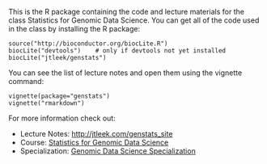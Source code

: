This is the R package containing the code and lecture materials for the class Statistics for Genomic Data Science. You can get all of the code used in the class by installing the R package:

```{r}
source("http://bioconductor.org/biocLite.R")
biocLite("devtools")    # only if devtools not yet installed
biocLite("jtleek/genstats")
```

You can see the list of lecture notes and open them using the vignette command:

```{r}
vignette(package="genstats")
vignette("rmarkdown")
```

For more information check out: 

* Lecture Notes: http://jtleek.com/genstats_site
* Course: [Statistics for Genomic Data Science]()
* Specialization: [Genomic Data Science Specialization](https://www.coursera.org/specialization/genomics/41)